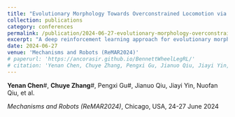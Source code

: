 ```yaml
---
title: "Evolutionary Morphology Towards Overconstrained Locomotion via Large-Scale, Multi-Terrain Deep Reinforcement Learning"
collection: publications
category: conferences
permalink: /publication/2024-06-27-evolutionary-morphology-overconstrained-locomotion
excerpt: "A deep reinforcement learning approach for evolutionary morphology and overconstrained locomotion."
date: 2024-06-27
venue: 'Mechanisms and Robots (ReMAR2024)'
# paperurl: 'https://ancorasir.github.io/BennettWheelLegRL/'
# citation: 'Yenan Chen, Chuye Zhang, Pengxi Gu, Jianuo Qiu, Jiayi Yin, Nuofan Qiu, et al. "Evolutionary Morphology Towards Overconstrained Locomotion via Large-Scale, Multi-Terrain Deep Reinforcement Learning." <i>Mechanisms and Robots (ReMAR2024)</i>, Chicago, USA, 24-27 June 2024.'
---
```


<!-- <div class="video-container">
  <iframe src="https://www.youtube.com/embed/Eo61SRFhBaw?si=xcGOvXG11zUNG5jl" title="YouTube video player" frameborder="0" allow="accelerometer; autoplay; clipboard-write; encrypted-media; gyroscope; picture-in-picture; web-share" referrerpolicy="strict-origin-when-cross-origin" allowfullscreen></iframe>
</div> -->

<p><strong>Yenan Chen</strong>#, <strong>Chuye Zhang</strong>#, Pengxi Gu#, Jianuo Qiu, Jiayi Yin, Nuofan Qiu, et al.</p>
<p><em>Mechanisms and Robots (ReMAR2024)</em>, Chicago, USA, 24-27 June 2024</p>